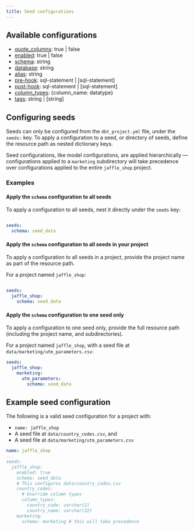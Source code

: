 ```yaml
---
title: Seed configurations
---
```


## Available configurations

* [quote_columns](resource-configs/quote_columns.md): true | false
* [enabled](resource-configs/enabled.md): true | false
* [schema](resource-configs/schema.md): string
* [database](resource-configs/database.md): string
* [alias](resource-configs/alias.md): string
* [pre-hook](resource-configs/pre-hook.md): sql-statement | [sql-statement]
* [post-hook](resource-configs/post-hook.md): sql-statement | [sql-statement]
* [column_types](resource-configs/column_types.md): {column_name: datatype}
* [tags](resource-configs/tags.md): string | [string]

## Configuring seeds
Seeds can only be configured from the `dbt_project.yml` file, under the `seeds:` key. To apply a configuration to a seed, or directory of seeds, define the resource path as nested dictionary keys.

Seed configurations, like model configurations, are applied hierarchically — configurations applied to a `marketing` subdirectory will take precedence over configurations applied to the entire `jaffle_shop` project.

### Examples
#### Apply the `schema` configuration to all seeds
To apply a configuration to all seeds, nest it directly under the `seeds` key:

<File name='dbt_project.yml'>

```yml

seeds:
  schema: seed_data
```

</File>


#### Apply the `schema` configuration to all seeds in your project
To apply a configuration to all seeds in a project, provide the project name as part of the resource path.
<!-- To-do: hyperlink project name -->

For a project named `jaffle_shop`:

<File name='dbt_project.yml'>

```yml

seeds:
  jaffle_shop:
    schema: seed_data
```

</File>

#### Apply the `schema` configuration to one seed only
To apply a configuration to one seed only, provide the full resource path (including the project name, and subdirectories).

For a project named `jaffle_shop`, with a seed file at `data/marketing/utm_parameters.csv`:

<File name='dbt_project.yml'>

```yml
seeds:
  jaffle_shop:
    marketing:
      utm_parameters:
        schema: seed_data
```

</File>


## Example seed configuration
The following is a valid seed configuration for a project with:
* `name: jaffle_shop`
* A seed file at `data/country_codes.csv`, and
* A seed file at `data/marketing/utm_parameters.csv`


<File name='dbt_project.yml'>

```yml
name: jaffle_shop
...
seeds:
  jaffle_shop:
    enabled: true
    schema: seed_data
    # This configures data/country_codes.csv
    country_codes:
      # Override column types
      column_types:
        country_code: varchar(2)
        country_name: varchar(32)
    marketing:
      schema: marketing # this will take precedence
```

</File>
